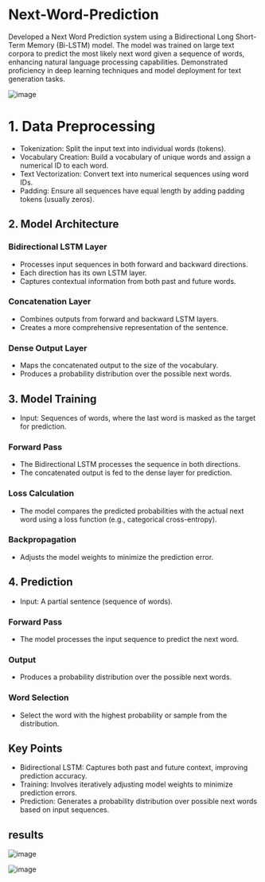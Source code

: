 # Next-Word-Prediction

Developed a Next Word Prediction system using a Bidirectional Long Short-Term Memory (Bi-LSTM) model. 
The model was trained on large text corpora to predict the most likely next word given a sequence of words,
enhancing natural language processing capabilities.
Demonstrated proficiency in deep learning techniques and model deployment for text generation tasks.






![image](https://github.com/user-attachments/assets/e150d6f3-0be8-462b-8e8e-caae157aba1a)





# 1. Data Preprocessing

- Tokenization: Split the input text into individual words (tokens).
- Vocabulary Creation: Build a vocabulary of unique words and assign a numerical ID to each word.
- Text Vectorization: Convert text into numerical sequences using word IDs.
- Padding: Ensure all sequences have equal length by adding padding tokens (usually zeros).

## 2. Model Architecture

### Bidirectional LSTM Layer

- Processes input sequences in both forward and backward directions.
- Each direction has its own LSTM layer.
- Captures contextual information from both past and future words.

### Concatenation Layer

- Combines outputs from forward and backward LSTM layers.
- Creates a more comprehensive representation of the sentence.

### Dense Output Layer

- Maps the concatenated output to the size of the vocabulary.
- Produces a probability distribution over the possible next words.

## 3. Model Training

- Input: Sequences of words, where the last word is masked as the target for prediction.
  
### Forward Pass

- The Bidirectional LSTM processes the sequence in both directions.
- The concatenated output is fed to the dense layer for prediction.

### Loss Calculation

- The model compares the predicted probabilities with the actual next word using a loss function (e.g., categorical cross-entropy).

### Backpropagation

- Adjusts the model weights to minimize the prediction error.

## 4. Prediction

- Input: A partial sentence (sequence of words).
  
### Forward Pass

- The model processes the input sequence to predict the next word.

### Output

- Produces a probability distribution over the possible next words.

### Word Selection

- Select the word with the highest probability or sample from the distribution.

## Key Points

- Bidirectional LSTM: Captures both past and future context, improving prediction accuracy.
- Training: Involves iteratively adjusting model weights to minimize prediction errors.
- Prediction: Generates a probability distribution over possible next words based on input sequences.

## results

![image](https://github.com/user-attachments/assets/ca333f42-75af-4e8b-82bf-e9ad6a099e5c)


![image](https://github.com/user-attachments/assets/33401365-d56d-4401-94bc-b14dd15074b7)






